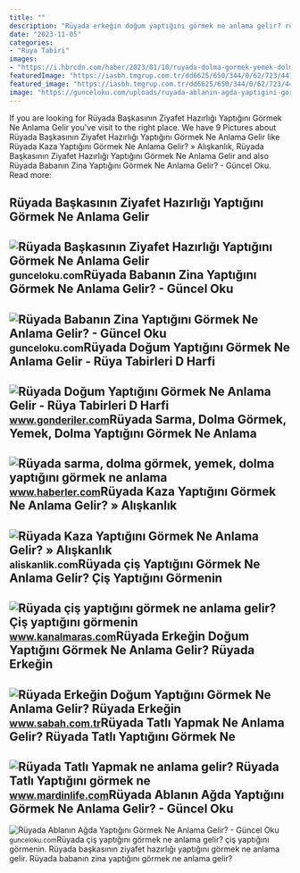 ```yaml
---
title: ""
description: "Rüyada erkeğin doğum yaptığını görmek ne anlama gelir? rüyada erkeğin"
date: "2023-11-05"
categories:
- "Ruya Tabiri"
images:
- "https://i.hbrcdn.com/haber/2023/01/10/ruyada-dolma-gormek-yemek-dolma-yaptigini-15549768_3999_amp.jpg"
featuredImage: "https://iasbh.tmgrup.com.tr/dd6625/650/344/0/62/723/441?u=https://isbh.tmgrup.com.tr/sbh/2022/06/27/ruyada-erkegin-dogum-yaptigini-gormek-ne-anlama-gelir-ruyada-erkegin-dogum-yapmasinin-anlami-1656315167819.jpg"
featured_image: "https://iasbh.tmgrup.com.tr/dd6625/650/344/0/62/723/441?u=https://isbh.tmgrup.com.tr/sbh/2022/06/27/ruyada-erkegin-dogum-yaptigini-gormek-ne-anlama-gelir-ruyada-erkegin-dogum-yapmasinin-anlami-1656315167819.jpg"
image: "https://gunceloku.com/uploads/ruyada-ablanin-agda-yaptigini-gormek-ne-anlama-gelir-628f3f52d67eb.jpg"
---
```


If you are looking for Rüyada Başkasının Ziyafet Hazırlığı Yaptığını Görmek Ne Anlama Gelir you've visit to the right place. We have 9 Pictures about Rüyada Başkasının Ziyafet Hazırlığı Yaptığını Görmek Ne Anlama Gelir like Rüyada Kaza Yaptığını Görmek Ne Anlama Gelir? » Alışkanlık, Rüyada Başkasının Ziyafet Hazırlığı Yaptığını Görmek Ne Anlama Gelir and also Rüyada Babanın Zina Yaptığını Görmek Ne Anlama Gelir? - Güncel Oku. Read more:

Rüyada Başkasının Ziyafet Hazırlığı Yaptığını Görmek Ne Anlama Gelir
--------------------------------------------------------------------

 ![Rüyada Başkasının Ziyafet Hazırlığı Yaptığını Görmek Ne Anlama Gelir](https://gunceloku.com/uploads/ruyada-baskasinin-ziyafet-hazirligi-yaptigini-gormek-ne-anlama-gelir-6297424360087.jpg) <small>gunceloku.com</small>Rüyada Babanın Zina Yaptığını Görmek Ne Anlama Gelir? - Güncel Oku
------------------------------------------------------------------

 ![Rüyada Babanın Zina Yaptığını Görmek Ne Anlama Gelir? - Güncel Oku](https://gunceloku.com/uploads/ruyada-babanin-zina-yaptigini-gormek-ne-anlama-gelir-628a06f158843.jpg) <small>gunceloku.com</small>Rüyada Doğum Yaptığını Görmek Ne Anlama Gelir - Rüya Tabirleri D Harfi
----------------------------------------------------------------------

 ![Rüyada Doğum Yaptığını Görmek Ne Anlama Gelir - Rüya Tabirleri D Harfi](https://www.gonderiler.com/uploads/ruyada-dogum-yaptigini-gormek-ne-anlama-gelir.jpg) <small>www.gonderiler.com</small>Rüyada Sarma, Dolma Görmek, Yemek, Dolma Yaptığını Görmek Ne Anlama
-------------------------------------------------------------------

 ![Rüyada sarma, dolma görmek, yemek, dolma yaptığını görmek ne anlama](https://i.hbrcdn.com/haber/2023/01/10/ruyada-dolma-gormek-yemek-dolma-yaptigini-15549768_3999_amp.jpg) <small>www.haberler.com</small>Rüyada Kaza Yaptığını Görmek Ne Anlama Gelir? » Alışkanlık
----------------------------------------------------------

 ![Rüyada Kaza Yaptığını Görmek Ne Anlama Gelir? » Alışkanlık](https://aliskanlik.com/wp-content/uploads/2022/04/Ruyada-Kaza-Yaptigini-Gormek-Ne-Anlama-Gelir.jpeg) <small>aliskanlik.com</small>Rüyada çiş Yaptığını Görmek Ne Anlama Gelir? Çiş Yaptığını Görmenin
-------------------------------------------------------------------

 ![Rüyada çiş yaptığını görmek ne anlama gelir? Çiş yaptığını görmenin](https://kanalmarascom.teimg.com/crop/1280x720/kanalmaras-com/uploads/2022/01/ruyada-cis-yaptigini-gormek-ne-anlama-gelir-cis-yaptigini-gormenin-islami-ruya-tabiri.jpg) <small>www.kanalmaras.com</small>Rüyada Erkeğin Doğum Yaptığını Görmek Ne Anlama Gelir? Rüyada Erkeğin
---------------------------------------------------------------------

 ![Rüyada Erkeğin Doğum Yaptığını Görmek Ne Anlama Gelir? Rüyada Erkeğin](https://iasbh.tmgrup.com.tr/dd6625/650/344/0/62/723/441?u=https://isbh.tmgrup.com.tr/sbh/2022/06/27/ruyada-erkegin-dogum-yaptigini-gormek-ne-anlama-gelir-ruyada-erkegin-dogum-yapmasinin-anlami-1656315167819.jpg) <small>www.sabah.com.tr</small>Rüyada Tatlı Yapmak Ne Anlama Gelir? Rüyada Tatlı Yaptığını Görmek Ne
---------------------------------------------------------------------

 ![Rüyada Tatlı Yapmak ne anlama gelir? Rüyada Tatlı Yaptığını görmek ne](https://www.mardinlife.com/uploads/2022/05/15/ruyada-tatli-yapmak-ne-anlama-gelir-ruyada-tatli-yaptigini-gormek-ne-demek-100196.png?234234.234234) <small>www.mardinlife.com</small>Rüyada Ablanın Ağda Yaptığını Görmek Ne Anlama Gelir? - Güncel Oku
------------------------------------------------------------------

 ![Rüyada Ablanın Ağda Yaptığını Görmek Ne Anlama Gelir? - Güncel Oku](https://gunceloku.com/uploads/ruyada-ablanin-agda-yaptigini-gormek-ne-anlama-gelir-628f3f52d67eb.jpg) <small>gunceloku.com</small>Rüyada çiş yaptığını görmek ne anlama gelir? çiş yaptığını görmenin. Rüyada başkasının ziyafet hazırlığı yaptığını görmek ne anlama gelir. Rüyada babanın zina yaptığını görmek ne anlama gelir?
